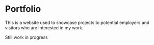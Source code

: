 # Portfolio

This is a website used to showcase projects to potential employers and
visitors who are interested in my work.

Still work in progress
